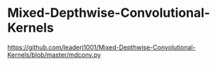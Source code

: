 # Mixed-Depthwise-Convolutional-Kernels
https://github.com/leaderj1001/Mixed-Depthwise-Convolutional-Kernels/blob/master/mdconv.py
